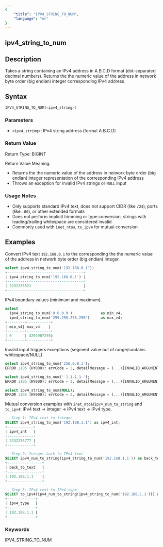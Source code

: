 ```yaml
---
{
    "title": "IPV4_STRING_TO_NUM",
    "language": "en"
}
---
```


## ipv4_string_to_num

## Description
Takes a string containing an IPv4 address in A.B.C.D format (dot-separated decimal numbers). Returns the the numeric value of the address in network byte order (big endian) integer corresponding IPv4 address.

## Syntax
```sql
IPV4_STRING_TO_NUM(<ipv4_string>)
```

### Parameters
- `<ipv4_string>`: IPv4 string address (format A.B.C.D)

### Return Value
Return Type: BIGINT

Return Value Meaning:
- Returns the the numeric value of the address in network byte order (big endian) integer representation of the corresponding IPv4 address
- Throws an exception for invalid IPv4 strings or `NULL` input

### Usage Notes
- Only supports standard IPv4 text, does not support CIDR (like `/24`), ports (like `:80`), or other extended formats
- Does not perform implicit trimming or type conversion, strings with leading/trailing whitespace are considered invalid
- Commonly used with `inet_ntoa`, `to_ipv4` for mutual conversion

## Examples

Convert IPv4 text `192.168.0.1` to the corresponding the the numeric value of the address in network byte order (big endian) integer.
```sql
select ipv4_string_to_num('192.168.0.1');
+-----------------------------------+
| ipv4_string_to_num('192.168.0.1') |
+-----------------------------------+
| 3232235521                        |
+-----------------------------------+
```

IPv4 boundary values (minimum and maximum).
```sql
select
  ipv4_string_to_num('0.0.0.0')             as min_v4,
  ipv4_string_to_num('255.255.255.255')     as max_v4;
+--------+-----------+
| min_v4| max_v4    |
+--------+-----------+
| 0      | 4294967295|
+--------+-----------+
```

Invalid input triggers exceptions (segment value out of range/contains whitespace/NULL).
```sql
select ipv4_string_to_num('256.0.0.1');
ERROR 1105 (HY000): errCode = 2, detailMessage = (...)[INVALID_ARGUMENT]Invalid IPv4 value

select ipv4_string_to_num(' 1.1.1.1 ');
ERROR 1105 (HY000): errCode = 2, detailMessage = (...)[INVALID_ARGUMENT]Invalid IPv4 value

select ipv4_string_to_num(NULL);
ERROR 1105 (HY000): errCode = 2, detailMessage = (...)[INVALID_ARGUMENT]Null Input, you may consider convert it to a valid default IPv4 value like '0.0.0.0' first
```

Mutual conversion examples with `inet_ntoa`/`ipv4_num_to_string` and `to_ipv4`: IPv4 text → integer → IPv4 text → IPv4 type.
```sql
-- Step 1: IPv4 text to integer
SELECT ipv4_string_to_num('192.168.1.1') as ipv4_int;
+------------+
| ipv4_int   |
+------------+
| 3232235777 |
+------------+

-- Step 2: Integer back to IPv4 text
SELECT ipv4_num_to_string(ipv4_string_to_num('192.168.1.1')) as back_to_text;
+----------------+
| back_to_text   |
+----------------+
| 192.168.1.1    |
+----------------+

-- Step 3: IPv4 text to IPv4 type
SELECT to_ipv4(ipv4_num_to_string(ipv4_string_to_num('192.168.1.1'))) as ipv4_type;
+-------------+
| ipv4_type   |
+-------------+
| 192.168.1.1 |
+-------------+
```

### Keywords

IPV4_STRING_TO_NUM
